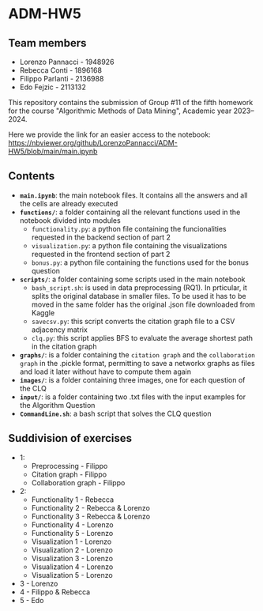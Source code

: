 # ADM-HW5

## Team members
* Lorenzo Pannacci - 1948926
* Rebecca Conti - 1896168
* Filippo Parlanti - 2136988
* Edo Fejzic - 2113132

This repository contains the submission of Group #11 of the fifth homework for the course "Algorithmic Methods of Data Mining", Academic year 2023–2024.

Here we provide the link for an easier access to the notebook: https://nbviewer.org/github/LorenzoPannacci/ADM-HW5/blob/main/main.ipynb

## Contents

* __`main.ipynb`__: the main notebook files. It contains all the answers and all the cells are already executed
* __`functions/`__: a folder containing all the relevant functions used in the notebook divided into modules
  * `functionality.py`: a python file containing the funcionalities requested in the backend section of part 2
  * `visualization.py`: a python file containing the visualizations requested in the frontend section of part 2
  * `bonus.py`: a python file containing the functions used for the bonus question
* __`scripts/`__: a folder containing some scripts used in the main notebook
  * `bash_script.sh`: is used in data preprocessing (RQ1). In prticular, it splits the original database in smaller files. To be used it has to be moved in the same folder has the original .json file downloaded from Kaggle
  * `savecsv.py`: this script converts the citation graph file to a CSV adjacency matrix
  * `clq.py`: this script applies BFS to evaluate the average shortest path in the citation graph
* __`graphs/`__: is a folder containing the `citation graph` and the `collaboration graph` in the .pickle format, permitting to save a networkx graphs as files and load it later without have to compute them again
* __`images/`__:  is a folder containing three images, one for each question of the CLQ
* __`input/`__:  is a folder containing two .txt files with the input examples for the Algorithm Question
* __`CommandLine.sh`__: a bash script that solves the CLQ question

## Suddivision of exercises
* 1:
  * Preprocessing - Filippo
  * Citation graph - Filippo
  - Collaboration graph - Filippo
* 2:
  * Functionality 1 - Rebecca
  * Functionality 2 - Rebecca & Lorenzo
  * Functionality 3 - Rebecca & Lorenzo
  * Functionality 4 - Lorenzo
  * Functionality 5 - Lorenzo
  * Visualization 1 - Lorenzo
  * Visualization 2 - Lorenzo
  * Visualization 3 - Lorenzo
  * Visualization 4 - Lorenzo
  * Visualization 5 - Lorenzo
* 3 - Lorenzo
* 4 - Filippo & Rebecca
* 5 - Edo
